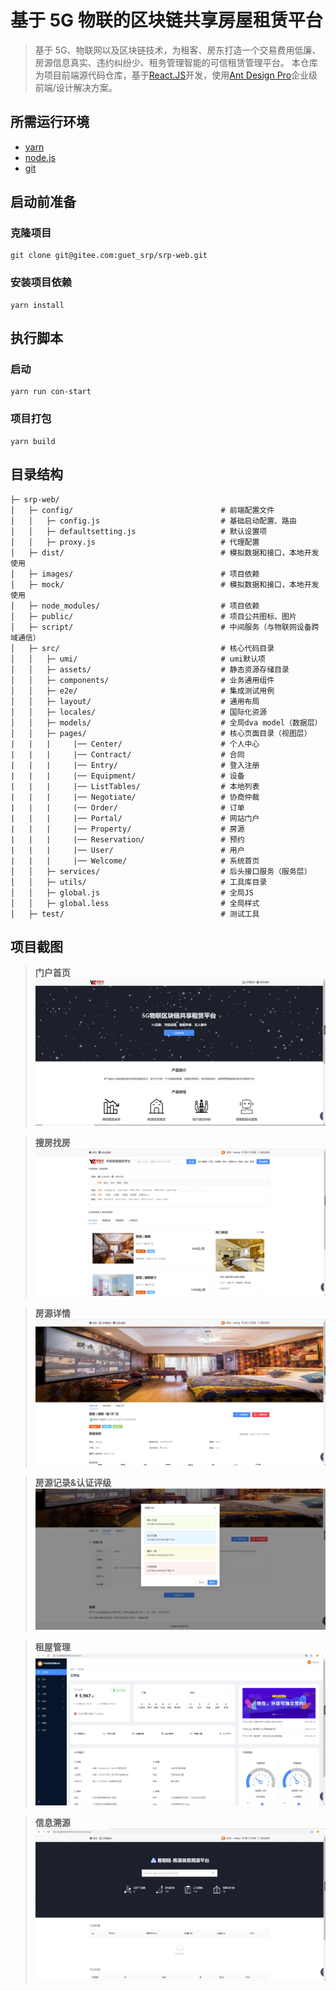# 基于 5G 物联的区块链共享房屋租赁平台

> 基于 5G、物联网以及区块链技术，为租客、房东打造一个交易费用低廉、房源信息真实、违约纠纷少、租务管理智能的可信租赁管理平台。 本仓库为项目前端源代码仓库，基于[React.JS](https://reactjs.org/)开发，使用[Ant Design Pro](https://pro.ant.design)企业级前端/设计解决方案。

## 所需运行环境

- [yarn](https://classic.yarnpkg.com/en/docs/install#windows-stable)
- [node.js](https://nodejs.org/en/) 
- [git](https://git-scm.com/downloads)

## 启动前准备

### 克隆项目

```
git clone git@gitee.com:guet_srp/srp-web.git
```

### 安装项目依赖

```
yarn install
```

## 执行脚本

### 启动

```
yarn run con-start
```

### 项目打包

```
yarn build
```

## 目录结构

```
├─ srp-web/
│   ├─ config/                                 # 前端配置文件
│   │   ├─ config.js                           # 基础启动配置、路由
│   │   ├─ defaultsetting.js                   # 默认设置项
│   │   ├─ proxy.js                            # 代理配置
│   ├─ dist/                                   # 模拟数据和接口，本地开发使用
│   ├─ images/                                 # 项目依赖
│   ├─ mock/                                   # 模拟数据和接口，本地开发使用
│   ├─ node_modules/                           # 项目依赖
│   ├─ public/                                 # 项目公共图标、图片
│   ├─ script/                                 # 中间服务（与物联网设备跨域通信）
│   ├─ src/                                    # 核心代码目录
│   │   ├─ umi/                                # umi默认项
│   │   ├─ assets/                             # 静态资源存储目录
│   │   ├─ components/                         # 业务通用组件
│   │   ├─ e2e/                                # 集成测试用例
│   │   ├─ layout/                             # 通用布局
│   │   ├─ locales/                            # 国际化资源
│   │   ├─ models/                             # 全局dva model（数据层）
│   │   ├─ pages/                              # 核心页面目录（视图层）
|   |   |     |── Center/                      # 个人中心
|   |   |     |── Contract/                    # 合同
|   |   |     |── Entry/                       # 登入注册
|   |   |     |── Equipment/                   # 设备
|   |   |     |── ListTables/                  # 本地列表
|   |   |     |── Negotiate/                   # 协商仲裁
|   |   |     |── Order/                       # 订单
|   |   |     |── Portal/                      # 网站门户
|   |   |     |── Property/                    # 房源
|   |   |     |── Reservation/                 # 预约
|   |   |     |── User/                        # 用户
|   |   |     |── Welcome/                     # 系统首页
│   │   ├─ services/                           # 后头接口服务（服务层）
│   │   ├─ utils/                              # 工具库目录
│   │   ├─ global.js                           # 全局JS
│   │   ├─ global.less                         # 全局样式
│   ├─ test/                                   # 测试工具
```

## 项目截图

> **门户首页**
![门户首页](./images/home.png)

> **搜房找房**
![搜房找房](./images/search.png)

> **房源详情**
![房源详情](./images/detail.png)

> **房源记录&认证评级**
![房源记录&认证评级](./images/list_comment.png)

> **租屋管理**
![租屋管理](./images/rent.png)

> **信息溯源**
![信息溯源](./images/trace.png)
